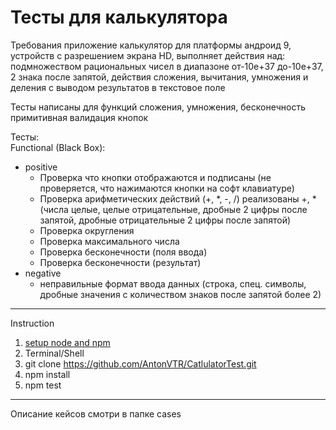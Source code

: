 Тесты для калькулятора
====
Требования приложение калькулятор для платформы андроид 9, устройств с разрешением экрана HD, выполняет действия над:
подмножеством рациональных чисел в диапазоне от-10e+37 до-10e+37, 2 знака после запятой, действия сложения, вычитания, умножения и деления с выводом результатов в текстовое поле  

Тесты написаны для функций сложения, умножения, бесконечность примитивная валидация кнопок  

Тесты:  
Functional (Black Box):  
* positive  
  * Проверка что кнопки отображаются и подписаны (не проверяется, что нажимаются кнопки на софт клавиатуре)  
  * Проверка арифметических действий (+, *, -, /) реализованы +, * (числа целые, целые отрицательные, дробные 2 цифры после запятой, дробные отрицательные 2 цифры после запятой)  
  * Проверка округления  
  * Проверка максимального числа  
  * Проверка бесконечности (поля ввода)  
  * Проверка бесконечности (результат)  
* negative  
  * неправильные формат ввода данных (строка, спец. символы, дробные значения с количеством знаков после запятой более 2)  
----
Instruction  
1. [setup node and npm](https://nodejs.org/en/download/)  
1. Terminal/Shell   
  1. git clone https://github.com/AntonVTR/CatlulatorTest.git   
  1. npm install  
  1. npm test  
----
Описание кейсов смотри в папке cases 
